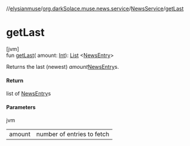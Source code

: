 //[elysianmuse](../../../index.md)/[org.darkSolace.muse.news.service](../index.md)/[NewsService](index.md)/[getLast](get-last.md)

# getLast

[jvm]\
fun [getLast](get-last.md)(
amount: [Int](https://kotlinlang.org/api/latest/jvm/stdlib/kotlin/-int/index.html)): [List](https://kotlinlang.org/api/latest/jvm/stdlib/kotlin.collections/-list/index.html)
&lt;[NewsEntry](../../org.darkSolace.muse.news.model/-news-entry/index.md)&gt;

Returns the last (newest) *amount*[NewsEntry](../../org.darkSolace.muse.news.model/-news-entry/index.md)s.

#### Return

list of [NewsEntry](../../org.darkSolace.muse.news.model/-news-entry/index.md)s

#### Parameters

jvm

|        |                            |
|--------|----------------------------|
| amount | number of entries to fetch |
